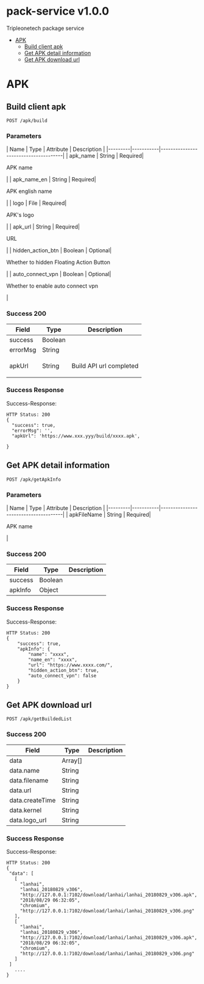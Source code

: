 # pack-service v1.0.0

Tripleonetech package service 

- [APK](#apk)
	- [Build client apk](#build-client-apk)
	- [Get APK detail  information](#get-apk-detail--information)
	- [Get APK download url](#get-apk-download-url)
	


# APK

## Build client apk



	POST /apk/build


### Parameters

| Name    | Type      | Attribute      | Description                          |
|---------|-----------|--------------------------------------|
| apk_name			| String	| Required|  <p>APK name</p>							|
| apk_name_en			| String	| Required|  <p>APK english name</p>							|
| logo			| File	| Required|  <p>APK's logo</p>							|
| apk_url			| String	| Required|  <p>URL</p>							|
| hidden_action_btn			| Boolean	| Optional|  <p>Whether to  hidden Floating Action Button</p>							|
| auto_connect_vpn			| Boolean	| Optional|  <p>Whether to enable auto connect vpn</p>							|


### Success 200
| Field    | Type        | Description                          |
|---------|-----------|--------------------------------------|
| success| Boolean| |
| errorMsg| String| |
| apkUrl| String| <p>Build API url completed</p>|

### Success Response

Success-Response:

```
HTTP Status: 200
{
  "success": true,
  "errorMsg": '',
  "apkUrl": 'https://www.xxx.yyy/build/xxxx.apk',

}
```

## Get APK detail  information



	POST /apk/getApkInfo


### Parameters

| Name    | Type      | Attribute      | Description                          |
|---------|-----------|--------------------------------------|
| apkFileName			| String	| Required|  <p>APK name</p>							|


### Success 200
| Field    | Type        | Description                          |
|---------|-----------|--------------------------------------|
| success| Boolean| |
| apkInfo| Object| |

### Success Response

Success-Response:

```
HTTP Status: 200
{
    "success": true,
    "apkInfo": {
        "name": "xxxx",
        "name_en": "xxxx",
        "url": "https://www.xxxx.com/",
        "hidden_action_btn": true,
        "auto_connect_vpn": false
    }
}
```

## Get APK download url



	POST /apk/getBuildedList



### Success 200
| Field    | Type        | Description                          |
|---------|-----------|--------------------------------------|
| data| Array[]| |
| data.name| String| |
| data.filename| String| |
| data.url| String| |
| data.createTime| String| |
| data.kernel| String| |
| data.logo_url| String| |

### Success Response

Success-Response:

```
HTTP Status: 200
{
 "data": [
   [
     "lanhai",
     "lanhai_20180829_v306",
     "http://127.0.0.1:7102/download/lanhai/lanhai_20180829_v306.apk",
     "2018/08/29 06:32:05",
     "chromium",
     "http://127.0.0.1:7102/download/lanhai/lanhai_20180829_v306.png"
   ],
   [
     "lanhai",
     "lanhai_20180829_v306",
     "http://127.0.0.1:7102/download/lanhai/lanhai_20180829_v306.apk",
     "2018/08/29 06:32:05",
     "chromium",
     "http://127.0.0.1:7102/download/lanhai/lanhai_20180829_v306.png"
   ]
 ]
   ....
}
```


